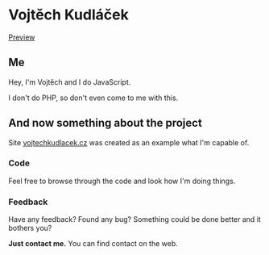 # Vojtěch Kudláček

[Preview](https://vojtechkudlacek.cz)

## Me

Hey, I'm Vojtěch and I do JavaScript.

I don't do PHP, so don't even come to me with this.

## And now something about the project

Site [vojtechkudlacek.cz](https://vojtechkudlacek.cz) was created as an example what I'm capable of.

### Code

Feel free to browse through the code and look how I'm doing things.

### Feedback

Have any feedback? Found any bug? Something could be done better and it bothers you?

**Just contact me.** You can find contact on the web.
